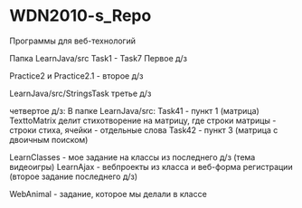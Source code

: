 # WDN2010-s_Repo
Программы для веб-технологий

Папка LearnJava/src Task1 - Task7 Первое д/з

Practice2 и Practice2.1 - второе д/з

LearnJava/src/StringsTask третье д/з

четвертое д/з:
В папке LearnJava/src:
Task41 - пункт 1 (матрица)
TexttoMatrix делит стихотворение на матрицу, где строки матрицы - строки стиха, ячейки - отдельные слова
Task42 - пункт 3 (матрица с двоичным поиском)

LearnClasses - мое задание на классы из последнего д/з (тема видеоигры)
LearnAjax - вебпроекты из класса и веб-форма регистрации (второе задание последнего д/з)


WebAnimal - задание, которое мы делали в классе

